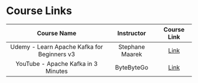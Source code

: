 # Course Links

|                 Course Name                 |   Instructor    |                     Course Link                     |
| :-----------------------------------------: | :-------------: | :-------------------------------------------------: |
| Udemy - Learn Apache Kafka for Beginners v3 | Stephane Maarek | [Link](https://www.udemy.com/course/apache-kafka/)  |
|     YouTube - Apache Kafka in 3 Minutes     |   ByteByteGo    | [Link](https://www.youtube.com/watch?v=HZklgPkboro) |
